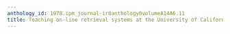 ```yaml
---
anthology_id: 1978.ipm_journal-ir0anthology0volumeA14A6.11
title: Teaching on-line retrieval systems at the University of California, Los Angeles
---
```

